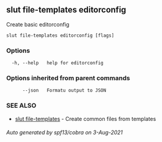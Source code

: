 ## slut file-templates editorconfig

Create basic editorconfig

```
slut file-templates editorconfig [flags]
```

### Options

```
  -h, --help   help for editorconfig
```

### Options inherited from parent commands

```
      --json   Formatu output to JSON
```

### SEE ALSO

* [slut file-templates](slut_file-templates.md)	 - Create common files from templates

###### Auto generated by spf13/cobra on 3-Aug-2021
